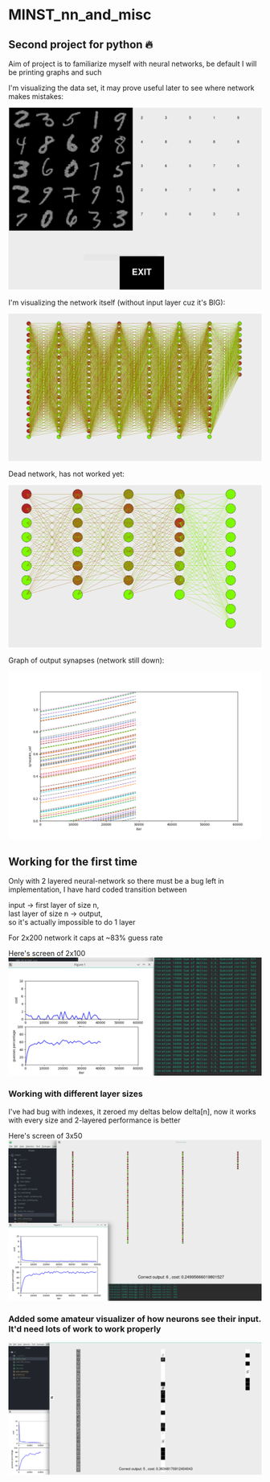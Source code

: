 # MINST_nn_and_misc
## Second project for python :fire:
Aim of project is to familiarize myself with neural networks, be default I will
be printing graphs and such

I'm visualizing the data set, it may prove useful later to see where network makes mistakes:

![alt text](https://github.com/Konrad337/MINST_nn_and_misc/blob/master/pics/screen01.png "Data vizualizer")

I'm visualizing the network itself (without input layer cuz it's BIG):

![alt text](https://github.com/Konrad337/MINST_nn_and_misc/blob/master/pics/screen02.png "Net vizualizer")

Dead network, has not worked yet:

![alt text](https://github.com/Konrad337/MINST_nn_and_misc/blob/master/pics/screen03.png "Net vizualizer")

Graph of output synapses (network still down):

![alt text](https://github.com/Konrad337/MINST_nn_and_misc/blob/master/pics/faulty_output_synapses.png "Faulty synapses")

## Working for the first time
Only with 2 layered neural-network so there must be a bug left in implementation,
I have hard coded transition between

input -> first layer of size n,   
last layer of size n -> output,     
so it's actually impossible to do 1 layer

For 2x200 network it caps at ~83% guess rate

Here's screen of 2x100
![alt text](https://github.com/Konrad337/MINST_nn_and_misc/blob/master/pics/first_time_working.png "First time working")

### Working with different layer sizes
I've had bug with indexes, it zeroed my deltas below delta[n], now it works with
every size and 2-layered performance is better

Here's screen of 3x50
![alt text](https://github.com/Konrad337/MINST_nn_and_misc/blob/master/pics/3x50.png "3x50")

### Added some amateur visualizer of how neurons see their input. It'd need lots of work to work properly
![alt text](https://github.com/Konrad337/MINST_nn_and_misc/blob/master/pics/input_viz.png "how neurons see their input")
